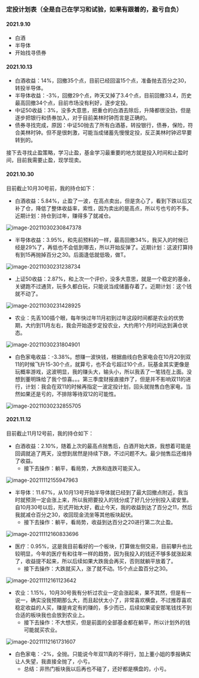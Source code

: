 ### 定投计划表（全是自己在学习和试验，如果有跟着的，盈亏自负）

#### 2021.9.10
* 白酒  
* 半导体
* 开始找寻债券

#### 2021.10.13
* 白酒收益：14%，回撤35个点，目前已经回温15个点，准备抛去百分之30，转投半导体。
* 半导体收益：-3%，回撤29个点，昨天又掉了3.4个点，目前回撤33.4，历史最高回撤34个点，目前市场没有利好，逐步定投。
* 中证50收益：3%，没多大意思，把重仓的白酒去除后，升降都很没劲，但是逐步把银行和债券加入，对于目前美林时钟而言是正确的。
* 债券寻找完成，原因：中证50抛去了所有白酒基，转投银行，债券，保险，符合美林时钟。但不是很刺激，可能当成储蓄先慢慢定投，反正美林时钟迟早要转到的。

接下去寻找止盈策略，学习止盈，基金学习最重要的地方就是投入时间和止盈时间，目前我需要止盈，现学现卖。

####  2021.10.30

目前截止10月30号前，我的持仓如下：

* 白酒收益：5.84%，止盈了一波，在高点卖出，但是贪心了，看到下跌以后又补了仓，降低了整体收益率，索性，因为卖出的是高点，所以亏也亏的不多。近期计划：持仓到过年，赚得多了就减仓。

![image-20211030230847378](plane/image-20211030230847378.png)

* 半导体收益：3.95%，和先前预料的一样，最高回撤34%，我买入的时候已经是29%了，再低也不会低到哪去，所以开始反弹了。近期计划：这波打算持有到15再抛掉百分之30。后面逢低就低吸，做T。

![image-20211030231238734](plane/image-20211030231238734.png)

* 上证50收益：2.87%，和上次一个评价，没多大意思，就是一个稳定的基金，关键跑不过通货，玩多久都白玩，只能说当成储蓄存着了。近期计划：这个钱就不动了。

![image-20211030231428925](plane/image-20211030231428925.png)

* 农业：先丢100插个眼，每年快过年11月初到过年这段时间都是农业的优势期，大约到11月左右，我会开始逐步定投农业，大约用1个月时间达到满仓状态。

![image-20211030231804901](plane/image-20211030231804901.png)

* 白色家电收益：-3.38%。想赚一波快钱，根据曲线白色家电会在10月20到双11的时候飞升15-30个点，就算亏，也不会亏超过10个点，玩基金其实更像是玩概率游戏，这波明显，我的赚头大，输头小，所以我丢了一笔钱在上面。没想到董明珠给了我个惊喜。。。第三季度财报直接炸了，但是并不影响双11的进行，计划：我会在双11的时候再指定一波定投计划，回头就抛售白色家电，当然如果还是亏的，不排除等待双12的可能性。

 ![image-20211030232855705](plane/image-20211030232855705.png)

#### 2021.11.12

目前截止11月12号前，我的持仓如下：

* 白酒收益：2.10%，随着上次的最高点抛售后，白酒开始大跌，我想着可能是回调就追了两天，没想到居然是持续下跌，不过问题不大。最少抛售后还维持了收益。
  * 接下去操作：躺平，看局势，大跌和连跌可能买入。

![image-20211112155947963](plane/image-20211112155947963.png)

* 半导体：11.67%，从10月13号开始半导体就已经到了最大回撤点附近，我当时就预测一定会涨上来，所以我把要投入的钱分成了好几分分别投入诺安里。自10月30号以后，形式开始大好，截止今天，我的收益到达了百分之11，然后我就减仓百分之30，收回现金流坐等其他板块起伏。
  * 接下去操作：躺平，看局势，收益到达百分之20进行第二次止盈。

![image-20211112160833696](plane/image-20211112160833696.png)

* 医疗：0.95%，这是我目前看好的一个板块，打算做左侧交易，目前攀升也比较明显，今年的医疗有和往年一样的趋势，因为我投入的钱还不够多就涨起来了，收益提不起来，所以后续如果大跌我会再买，否则就躺平放着了。
  * 接下去操作：大跌就买入，涨了就不动。15个点止盈百分之30。

![image-20211112161123642](plane/image-20211112161123642.png)

* 农业：1.15%，10月30号我有分析过农业一定会涨起来，果不其然，但是有一说一，确实没我预期那么大，而且起伏太小了，非常喜欢横盘，不过推荐喜欢稳定收益的人买，赚是肯定有的赚的，多少而已，后续如果诺安那笔钱找不到合适的板块我也会放到农业上。
  * 接下去操作：不大想买，但是前面的全部基金都在躺平，所以计划外的钱可能就买农业。

![image-20211112161731607](plane/image-20211112161731607.png)

* 白色家电：-2%，全抛。只能说今年双11真的不得行，加上董小姐的季报确实让人失望，我直接全抛了，小亏。
  * 总结：非热门板块我以后再也不碰了，还好都是横盘的，小亏。
